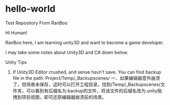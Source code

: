# hello-world
Test Repository From RanBoo

Hi Human!

RanBoo here, I am learning unity3D and want to become a game developer.

I may take some notes about Unity3D and C# down below.

Unity Tips
1. If Unity3D Editor crushed, and sense havn't save. You can find backup file in the path: Project/Temp/_Backupscenes/
一、如果编辑器意外崩溃了，但场景未保存，这时可以打开工程目录，找到/Temp/_Backupscenes/文件夹，可以看到有后缀名为.backup的文件，将该文件的后缀名改为.unity拖拽到项目视图，即可还原编辑器崩溃前的场景。
